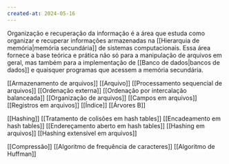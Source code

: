 ```yaml
---
created-at: 2024-05-16
---
```


Organização e recuperação da informação é a área que estuda como organizar e recuperar informações armazenadas na [[Hierarquia de memória|memória secundária]] de sistemas computacionais. Essa área fornece a base teórica e prática não só para a manipulação de arquivos em geral, mas também para a implementação de [[Banco de dados|bancos de dados]] e quaisquer programas que acessem a memória secundária.

[[Armazenamento de arquivos]]
[[Arquivo]]
[[Processamento sequencial de arquivos]]
[[Ordenação externa]]
[[Ordenação por intercalação balanceada]]
[[Organização de arquivos]]
[[Campos em arquivos]]
[[Registros em arquivos]]
[[Índice]]
[[Árvores B]]

[[Hashing]]
[[Tratamento de colisões em hash tables]]
[[Encadeamento em hash tables]]
[[Endereçamento aberto em hash tables]]
[[Hashing em arquivos]]
[[Hashing extensível em arquivos]]

[[Compressão]]
[[Algoritmo de frequência de caracteres]]
[[Algoritmo de Huffman]]
